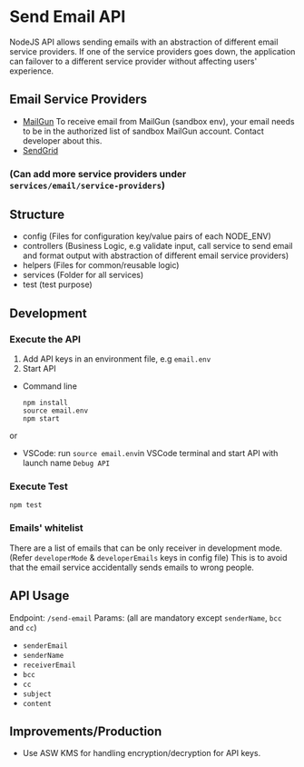 # Send Email API
NodeJS API allows sending emails with an abstraction of different email service providers.
If one of the service providers goes down, the application can failover to a different service provider without affecting users' experience.

## Email Service Providers
- [MailGun](https://documentation.mailgun.com/en/latest/api-sending.html) To receive email from MailGun (sandbox env), your email needs to be in the authorized list of sandbox MailGun account. Contact developer about this.
- [SendGrid](https://sendgrid.com/docs/API_Reference/Web_API_v3/index.html)
### (Can add more service providers under `services/email/service-providers`)

## Structure
- config (Files for configuration key/value pairs of each NODE_ENV)
- controllers (Business Logic, e.g validate input, call service to send email and format output with abstraction of different email service providers)
- helpers (Files for common/reusable logic)
- services (Folder for all services)
- test (test purpose)

## Development
### Execute the API
1. Add API keys in an environment file, e.g `email.env`
2. Start API
  - Command line
    ```
    npm install
    source email.env
    npm start
    ```
or
  - VSCode: run `source email.env`in VSCode terminal and start API with launch name `Debug API`
### Execute Test
```
npm test
```
### Emails' whitelist
There are a list of emails that can be only receiver in development mode.
(Refer `developerMode` & `developerEmails` keys in config file)
This is to avoid that the email service accidentally sends emails to wrong people.

## API Usage
Endpoint: `/send-email`
Params: (all are mandatory except `senderName`, `bcc` and `cc`)
- `senderEmail`
- `senderName`
- `receiverEmail`
- `bcc`
- `cc`
- `subject`
- `content`

## Improvements/Production
- Use ASW KMS for handling encryption/decryption for API keys.
